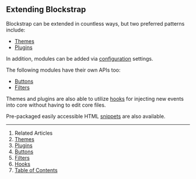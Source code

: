 ## Extending Blockstrap

Blockstrap can be extended in countless ways, but two preferred patterns include:

* [Themes](themes/)
* [Plugins](plugins/)

In addition, modules can be added via [configuration](../core/configuration/) settings.

The following modules have their own APIs too:

* [Buttons](buttons/)
* [Filters](filters/)

Themes and plugins are also able to utilize [hooks](hooks/) for injecting new events into core without having to edit core files.

Pre-packaged easily accessible HTML [snippets](snippets/) are also available.

--------------------------------------------------------------------------------

1. Related Articles
2. [Themes](themes/)
3. [Plugins](plugins/)
4. [Buttons](buttons/)
5. [Filters](filters/)
6. [Hooks](hooks/)
7. [Table of Contents](../../)